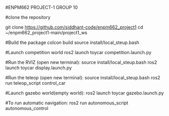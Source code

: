 #ENPM662 PROJECT-1 GROUP 10

#clone the repository

git clone https://github.com/siddhant-code/enpm662_project1
cd ~/enpm662_project1-main/project1_ws

#Build the package
colcon build
source install/local_steup.bash

#Launch competition world
ros2 launch toycar competition.launch.py

#Run the RVIZ (open new terminal):
source install/local_steup.bash
ros2 launch toycar display.launch.py

#Run the teleop (open new terminal):
source install/local_steup.bash
ros2 run teleop_script control_car

#Launch gazebo world(empty world):
ros2 launch toycar gazebo.launch.py 

#To run automatic navigation:
ros2 run autonomous_script autonomous_control
